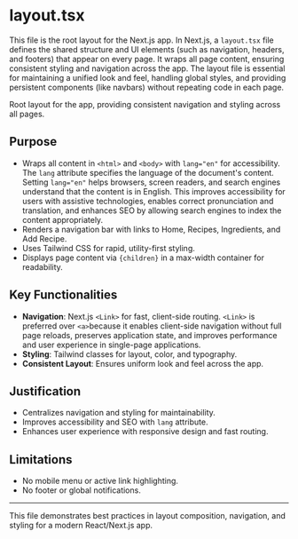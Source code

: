# layout.tsx

This file is the root layout for the Next.js app. In Next.js, a `layout.tsx` file defines the shared structure and UI 
elements (such as navigation, headers, and footers) that appear on every page. It wraps all page content, ensuring 
consistent styling and navigation across the app. The layout file is essential for maintaining a unified look and feel, 
handling global styles, and providing persistent components (like navbars) without repeating code in each page.

Root layout for the app, providing consistent navigation and styling across all pages.

## Purpose
- Wraps all content in `<html>` and `<body>` with `lang="en"` for accessibility. The `lang` attribute specifies the language of the document's content. Setting `lang="en"` helps browsers, screen readers, and search engines understand that the content is in English. This improves accessibility for users with assistive technologies, enables correct pronunciation and translation, and enhances SEO by allowing search engines to index the content appropriately.
- Renders a navigation bar with links to Home, Recipes, Ingredients, and Add Recipe.
- Uses Tailwind CSS for rapid, utility-first styling.
- Displays page content via `{children}` in a max-width container for readability.

## Key Functionalities
- **Navigation**: Next.js `<Link>` for fast, client-side routing. `<Link>` is preferred over `<a>`because it enables client-side navigation without full page reloads, preserves application state, and improves performance and user experience in single-page applications.
- **Styling**: Tailwind classes for layout, color, and typography.
- **Consistent Layout**: Ensures uniform look and feel across the app.

## Justification
- Centralizes navigation and styling for maintainability.
- Improves accessibility and SEO with `lang` attribute.
- Enhances user experience with responsive design and fast routing.

## Limitations
- No mobile menu or active link highlighting.
- No footer or global notifications.

---
This file demonstrates best practices in layout composition, navigation, and styling for a modern React/Next.js app.
